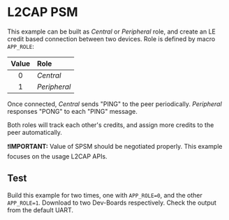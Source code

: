 # L2CAP PSM

This example can be built as _Central_ or _Peripheral_ role, and create an LE
credit based connection between two devices. Role is defined by macro `APP_ROLE`:

|Value |Role                      |
|:----:|:-------------------------|
| 0    | _Central_                |
| 1    | _Peripheral_             |

Once connected, _Central_ sends "PING" to the peer periodically. _Peripheral_
responses "PONG" to each "PING" message.

Both roles will track each other's credits, and assign more credits to the peer automatically.

:exclamation:**IMPORTANT:** Value of SPSM should be negotiated properly. This example focuses on the usage L2CAP APIs.

## Test

Build this example for two times, one with `APP_ROLE=0`, and the other `APP_ROLE=1`.
Download to two Dev-Boards respectively. Check the output from the default UART.
